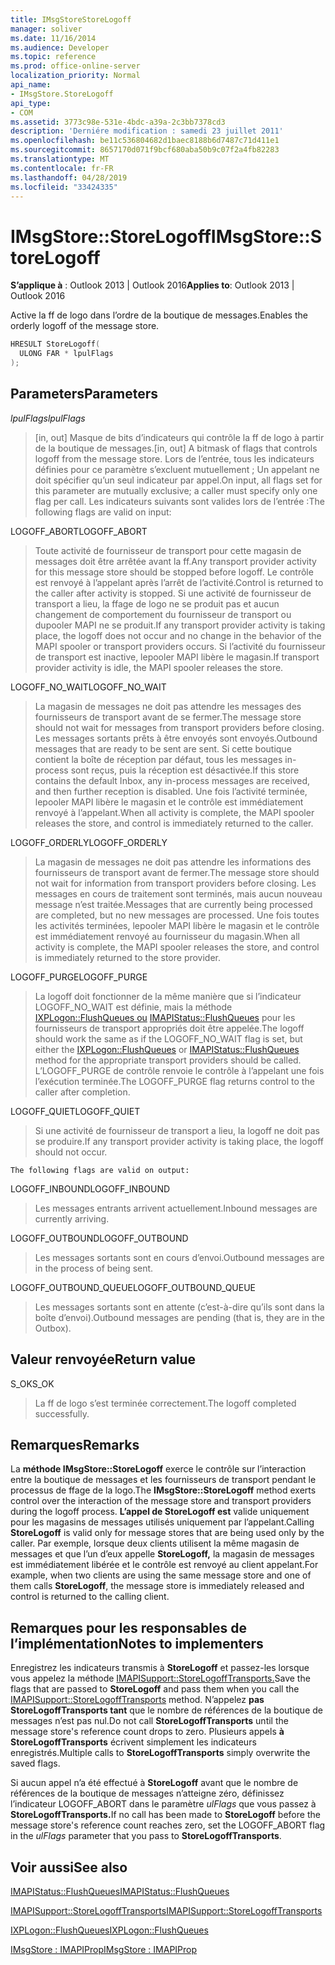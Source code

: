 ```yaml
---
title: IMsgStoreStoreLogoff
manager: soliver
ms.date: 11/16/2014
ms.audience: Developer
ms.topic: reference
ms.prod: office-online-server
localization_priority: Normal
api_name:
- IMsgStore.StoreLogoff
api_type:
- COM
ms.assetid: 3773c98e-531e-4bdc-a39a-2c3bb7378cd3
description: 'Derniére modification : samedi 23 juillet 2011'
ms.openlocfilehash: be11c536804682d1baec8188b6d7487c71d411e1
ms.sourcegitcommit: 8657170d071f9bcf680aba50b9c07f2a4fb82283
ms.translationtype: MT
ms.contentlocale: fr-FR
ms.lasthandoff: 04/28/2019
ms.locfileid: "33424335"
---
```

# <a name="imsgstorestorelogoff"></a><span data-ttu-id="d2442-103">IMsgStore::StoreLogoff</span><span class="sxs-lookup"><span data-stu-id="d2442-103">IMsgStore::StoreLogoff</span></span>

  
  
<span data-ttu-id="d2442-104">**S’applique à** : Outlook 2013 | Outlook 2016</span><span class="sxs-lookup"><span data-stu-id="d2442-104">**Applies to**: Outlook 2013 | Outlook 2016</span></span> 
  
<span data-ttu-id="d2442-105">Active la ff de logo dans l’ordre de la boutique de messages.</span><span class="sxs-lookup"><span data-stu-id="d2442-105">Enables the orderly logoff of the message store.</span></span>
  
```cpp
HRESULT StoreLogoff(
  ULONG FAR * lpulFlags
);
```

## <a name="parameters"></a><span data-ttu-id="d2442-106">Parameters</span><span class="sxs-lookup"><span data-stu-id="d2442-106">Parameters</span></span>

 <span data-ttu-id="d2442-107">_lpulFlags_</span><span class="sxs-lookup"><span data-stu-id="d2442-107">_lpulFlags_</span></span>
  
> <span data-ttu-id="d2442-108">[in, out] Masque de bits d’indicateurs qui contrôle la ff de logo à partir de la boutique de messages.</span><span class="sxs-lookup"><span data-stu-id="d2442-108">[in, out] A bitmask of flags that controls logoff from the message store.</span></span> <span data-ttu-id="d2442-109">Lors de l’entrée, tous les indicateurs définies pour ce paramètre s’excluent mutuellement ; Un appelant ne doit spécifier qu’un seul indicateur par appel.</span><span class="sxs-lookup"><span data-stu-id="d2442-109">On input, all flags set for this parameter are mutually exclusive; a caller must specify only one flag per call.</span></span> <span data-ttu-id="d2442-110">Les indicateurs suivants sont valides lors de l’entrée :</span><span class="sxs-lookup"><span data-stu-id="d2442-110">The following flags are valid on input:</span></span>
    
<span data-ttu-id="d2442-111">LOGOFF_ABORT</span><span class="sxs-lookup"><span data-stu-id="d2442-111">LOGOFF_ABORT</span></span> 
  
> <span data-ttu-id="d2442-112">Toute activité de fournisseur de transport pour cette magasin de messages doit être arrêtée avant la ff.</span><span class="sxs-lookup"><span data-stu-id="d2442-112">Any transport provider activity for this message store should be stopped before logoff.</span></span> <span data-ttu-id="d2442-113">Le contrôle est renvoyé à l’appelant après l’arrêt de l’activité.</span><span class="sxs-lookup"><span data-stu-id="d2442-113">Control is returned to the caller after activity is stopped.</span></span> <span data-ttu-id="d2442-114">Si une activité de fournisseur de transport a lieu, la ffage de logo ne se produit pas et aucun changement de comportement du fournisseur de transport ou dupooler MAPI ne se produit.</span><span class="sxs-lookup"><span data-stu-id="d2442-114">If any transport provider activity is taking place, the logoff does not occur and no change in the behavior of the MAPI spooler or transport providers occurs.</span></span> <span data-ttu-id="d2442-115">Si l’activité du fournisseur de transport est inactive, lepooler MAPI libère le magasin.</span><span class="sxs-lookup"><span data-stu-id="d2442-115">If transport provider activity is idle, the MAPI spooler releases the store.</span></span> 
    
<span data-ttu-id="d2442-116">LOGOFF_NO_WAIT</span><span class="sxs-lookup"><span data-stu-id="d2442-116">LOGOFF_NO_WAIT</span></span> 
  
> <span data-ttu-id="d2442-117">La magasin de messages ne doit pas attendre les messages des fournisseurs de transport avant de se fermer.</span><span class="sxs-lookup"><span data-stu-id="d2442-117">The message store should not wait for messages from transport providers before closing.</span></span> <span data-ttu-id="d2442-118">Les messages sortants prêts à être envoyés sont envoyés.</span><span class="sxs-lookup"><span data-stu-id="d2442-118">Outbound messages that are ready to be sent are sent.</span></span> <span data-ttu-id="d2442-119">Si cette boutique contient la boîte de réception par défaut, tous les messages in-process sont reçus, puis la réception est désactivée.</span><span class="sxs-lookup"><span data-stu-id="d2442-119">If this store contains the default Inbox, any in-process messages are received, and then further reception is disabled.</span></span> <span data-ttu-id="d2442-120">Une fois l’activité terminée, lepooler MAPI libère le magasin et le contrôle est immédiatement renvoyé à l’appelant.</span><span class="sxs-lookup"><span data-stu-id="d2442-120">When all activity is complete, the MAPI spooler releases the store, and control is immediately returned to the caller.</span></span> 
    
<span data-ttu-id="d2442-121">LOGOFF_ORDERLY</span><span class="sxs-lookup"><span data-stu-id="d2442-121">LOGOFF_ORDERLY</span></span> 
  
> <span data-ttu-id="d2442-122">La magasin de messages ne doit pas attendre les informations des fournisseurs de transport avant de fermer.</span><span class="sxs-lookup"><span data-stu-id="d2442-122">The message store should not wait for information from transport providers before closing.</span></span> <span data-ttu-id="d2442-123">Les messages en cours de traitement sont terminés, mais aucun nouveau message n’est traitée.</span><span class="sxs-lookup"><span data-stu-id="d2442-123">Messages that are currently being processed are completed, but no new messages are processed.</span></span> <span data-ttu-id="d2442-124">Une fois toutes les activités terminées, lepooler MAPI libère le magasin et le contrôle est immédiatement renvoyé au fournisseur du magasin.</span><span class="sxs-lookup"><span data-stu-id="d2442-124">When all activity is complete, the MAPI spooler releases the store, and control is immediately returned to the store provider.</span></span> 
    
<span data-ttu-id="d2442-125">LOGOFF_PURGE</span><span class="sxs-lookup"><span data-stu-id="d2442-125">LOGOFF_PURGE</span></span> 
  
> <span data-ttu-id="d2442-126">La logoff doit fonctionner de la même manière que si l’indicateur LOGOFF_NO_WAIT est définie, mais la méthode [IXPLogon::FlushQueues ou](ixplogon-flushqueues.md) [IMAPIStatus::FlushQueues](imapistatus-flushqueues.md) pour les fournisseurs de transport appropriés doit être appelée.</span><span class="sxs-lookup"><span data-stu-id="d2442-126">The logoff should work the same as if the LOGOFF_NO_WAIT flag is set, but either the [IXPLogon::FlushQueues](ixplogon-flushqueues.md) or [IMAPIStatus::FlushQueues](imapistatus-flushqueues.md) method for the appropriate transport providers should be called.</span></span> <span data-ttu-id="d2442-127">L’LOGOFF_PURGE de contrôle renvoie le contrôle à l’appelant une fois l’exécution terminée.</span><span class="sxs-lookup"><span data-stu-id="d2442-127">The LOGOFF_PURGE flag returns control to the caller after completion.</span></span> 
    
<span data-ttu-id="d2442-128">LOGOFF_QUIET</span><span class="sxs-lookup"><span data-stu-id="d2442-128">LOGOFF_QUIET</span></span> 
  
> <span data-ttu-id="d2442-129">Si une activité de fournisseur de transport a lieu, la logoff ne doit pas se produire.</span><span class="sxs-lookup"><span data-stu-id="d2442-129">If any transport provider activity is taking place, the logoff should not occur.</span></span>
    
    The following flags are valid on output:
    
<span data-ttu-id="d2442-130">LOGOFF_INBOUND</span><span class="sxs-lookup"><span data-stu-id="d2442-130">LOGOFF_INBOUND</span></span> 
  
> <span data-ttu-id="d2442-131">Les messages entrants arrivent actuellement.</span><span class="sxs-lookup"><span data-stu-id="d2442-131">Inbound messages are currently arriving.</span></span>
    
<span data-ttu-id="d2442-132">LOGOFF_OUTBOUND</span><span class="sxs-lookup"><span data-stu-id="d2442-132">LOGOFF_OUTBOUND</span></span> 
  
> <span data-ttu-id="d2442-133">Les messages sortants sont en cours d’envoi.</span><span class="sxs-lookup"><span data-stu-id="d2442-133">Outbound messages are in the process of being sent.</span></span>
    
<span data-ttu-id="d2442-134">LOGOFF_OUTBOUND_QUEUE</span><span class="sxs-lookup"><span data-stu-id="d2442-134">LOGOFF_OUTBOUND_QUEUE</span></span> 
  
> <span data-ttu-id="d2442-135">Les messages sortants sont en attente (c’est-à-dire qu’ils sont dans la boîte d’envoi).</span><span class="sxs-lookup"><span data-stu-id="d2442-135">Outbound messages are pending (that is, they are in the Outbox).</span></span>
    
## <a name="return-value"></a><span data-ttu-id="d2442-136">Valeur renvoyée</span><span class="sxs-lookup"><span data-stu-id="d2442-136">Return value</span></span>

<span data-ttu-id="d2442-137">S_OK</span><span class="sxs-lookup"><span data-stu-id="d2442-137">S_OK</span></span> 
  
> <span data-ttu-id="d2442-138">La ff de logo s’est terminée correctement.</span><span class="sxs-lookup"><span data-stu-id="d2442-138">The logoff completed successfully.</span></span>
    
## <a name="remarks"></a><span data-ttu-id="d2442-139">Remarques</span><span class="sxs-lookup"><span data-stu-id="d2442-139">Remarks</span></span>

<span data-ttu-id="d2442-140">La **méthode IMsgStore::StoreLogoff** exerce le contrôle sur l’interaction entre la boutique de messages et les fournisseurs de transport pendant le processus de ffage de la logo.</span><span class="sxs-lookup"><span data-stu-id="d2442-140">The **IMsgStore::StoreLogoff** method exerts control over the interaction of the message store and transport providers during the logoff process.</span></span> <span data-ttu-id="d2442-141">**L’appel de StoreLogoff est** valide uniquement pour les magasins de messages utilisés uniquement par l’appelant.</span><span class="sxs-lookup"><span data-stu-id="d2442-141">Calling **StoreLogoff** is valid only for message stores that are being used only by the caller.</span></span> <span data-ttu-id="d2442-142">Par exemple, lorsque deux clients utilisent la même magasin de messages et que l’un d’eux appelle **StoreLogoff,** la magasin de messages est immédiatement libérée et le contrôle est renvoyé au client appelant.</span><span class="sxs-lookup"><span data-stu-id="d2442-142">For example, when two clients are using the same message store and one of them calls **StoreLogoff**, the message store is immediately released and control is returned to the calling client.</span></span>
  
## <a name="notes-to-implementers"></a><span data-ttu-id="d2442-143">Remarques pour les responsables de l’implémentation</span><span class="sxs-lookup"><span data-stu-id="d2442-143">Notes to implementers</span></span>

<span data-ttu-id="d2442-144">Enregistrez les indicateurs transmis à **StoreLogoff** et passez-les lorsque vous appelez la méthode [IMAPISupport::StoreLogoffTransports.](imapisupport-storelogofftransports.md)</span><span class="sxs-lookup"><span data-stu-id="d2442-144">Save the flags that are passed to **StoreLogoff** and pass them when you call the [IMAPISupport::StoreLogoffTransports](imapisupport-storelogofftransports.md) method.</span></span> <span data-ttu-id="d2442-145">N’appelez **pas StoreLogoffTransports tant** que le nombre de références de la boutique de messages n’est pas nul.</span><span class="sxs-lookup"><span data-stu-id="d2442-145">Do not call **StoreLogoffTransports** until the message store's reference count drops to zero.</span></span> <span data-ttu-id="d2442-146">Plusieurs appels **à StoreLogoffTransports** écrivent simplement les indicateurs enregistrés.</span><span class="sxs-lookup"><span data-stu-id="d2442-146">Multiple calls to **StoreLogoffTransports** simply overwrite the saved flags.</span></span> 
  
<span data-ttu-id="d2442-147">Si aucun appel n’a été effectué à **StoreLogoff** avant que le nombre de références de la boutique de messages n’atteigne zéro, définissez l’indicateur LOGOFF_ABORT dans le paramètre _ulFlags_ que vous passez à **StoreLogoffTransports.**</span><span class="sxs-lookup"><span data-stu-id="d2442-147">If no call has been made to **StoreLogoff** before the message store's reference count reaches zero, set the LOGOFF_ABORT flag in the  _ulFlags_ parameter that you pass to **StoreLogoffTransports**.</span></span>
  
## <a name="see-also"></a><span data-ttu-id="d2442-148">Voir aussi</span><span class="sxs-lookup"><span data-stu-id="d2442-148">See also</span></span>



[<span data-ttu-id="d2442-149">IMAPIStatus::FlushQueues</span><span class="sxs-lookup"><span data-stu-id="d2442-149">IMAPIStatus::FlushQueues</span></span>](imapistatus-flushqueues.md)
  
[<span data-ttu-id="d2442-150">IMAPISupport::StoreLogoffTransports</span><span class="sxs-lookup"><span data-stu-id="d2442-150">IMAPISupport::StoreLogoffTransports</span></span>](imapisupport-storelogofftransports.md)
  
[<span data-ttu-id="d2442-151">IXPLogon::FlushQueues</span><span class="sxs-lookup"><span data-stu-id="d2442-151">IXPLogon::FlushQueues</span></span>](ixplogon-flushqueues.md)
  
[<span data-ttu-id="d2442-152">IMsgStore : IMAPIProp</span><span class="sxs-lookup"><span data-stu-id="d2442-152">IMsgStore : IMAPIProp</span></span>](imsgstoreimapiprop.md)

